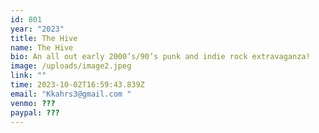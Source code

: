 ```yaml
---
id: 801
year: "2023"
title: The Hive
name: The Hive
bio: An all out early 2000’s/90’s punk and indie rock extravaganza!
image: /uploads/image2.jpeg
link: ""
time: 2023-10-02T16:59:43.839Z
email: "Kkahrs3@gmail.com "
venmo: ???
paypal: ???
---
```

